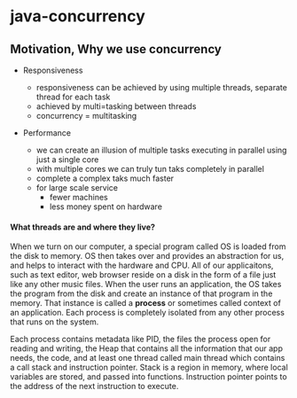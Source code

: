 # java-concurrency

## Motivation, Why we use concurrency
- Responsiveness
  - responsiveness can be achieved by using multiple threads, separate thread for each task
  - achieved by multi=tasking between threads
  - concurrency = multitasking

- Performance 
  - we can create an illusion of multiple tasks executing in parallel using just a single core
  - with multiple cores we can truly tun taks completely in parallel
  - complete a complex taks much faster 
  - for large scale service
    - fewer machines
    - less money spent on hardware

#### What threads are and where they live?
When we turn on our computer, a special program called OS is loaded from the disk to memory. OS then takes over and provides an abstraction for us, and helps to interact with the hardware and CPU.  All of our applicaitons, such as text editor, web browser reside on a disk in the form of a file just like any other music files. When the user runs an application, the OS takes the program from the disk and create an instance of that program in the memory. That instance is called a **process** or sometimes called context of an application. Each process is completely isolated from any other process that runs on the system. 

Each process contains metadata like PID, the files the process open for reading and writing, the Heap that contains all the information that our app needs, the code, and at least one thread called main thread which contains a call stack and instruction pointer. Stack is a region in memory, where local variables are stored, and passed into functions. Instruction pointer points to the address of the next instruction to execute. 

